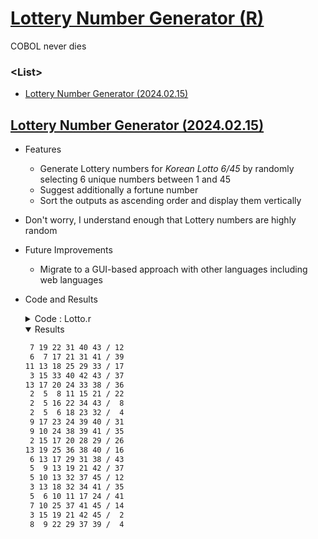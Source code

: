 # [Lottery Number Generator (R)](../../README.md#r)

COBOL never dies


### \<List>

- [Lottery Number Generator (2024.02.15)](#lottery-number-generator-20240215)


## [Lottery Number Generator (2024.02.15)](#list)

- Features
  - Generate Lottery numbers for *Korean Lotto 6/45* by randomly selecting 6 unique numbers between 1 and 45
  - Suggest additionally a fortune number
  - Sort the outputs as ascending order and display them vertically
- Don't worry, I understand enough that Lottery numbers are highly random
- Future Improvements
  - Migrate to a GUI-based approach with other languages including web languages
- Code and Results
  <details>
    <summary>Code : Lotto.r</summary>

  ```r
  BALLS = 45
  CHOOSE = 6
  PURCHASE = 20
  ```
  ```r
  for (i in 1:PURCHASE) {
      while (TRUE) {
          # Generate 6 random numbers between 1 and 42
          nums <- c(sort(ceiling(runif(CHOOSE) * BALLS)))
          luckyNum <- ceiling(runif(1) * BALLS)

          # Check if there are exactly 6 unique numbers and luckyNum is not in nums
          if (!any(duplicated(nums)) && !any(luckyNum %in% nums)) {
              break;
          }
      }

      # Print the selected numbers with fixed width
      for (j in 1:CHOOSE) {
          cat(sprintf("%2d ", nums[j]))
      }
      cat("/", sprintf("%2d", luckyNum), "\n")
  }
  ```
  </details>

  <details open="">
    <summary>Results</summary>

  ```txt
   7 19 22 31 40 43 / 12 
   6  7 17 21 31 41 / 39 
  11 13 18 25 29 33 / 17 
   3 15 33 40 42 43 / 37 
  13 17 20 24 33 38 / 36 
   2  5  8 11 15 21 / 22 
   2  5 16 22 34 43 /  8 
   2  5  6 18 23 32 /  4 
   9 17 23 24 39 40 / 31 
   9 10 24 38 39 41 / 35 
   2 15 17 20 28 29 / 26 
  13 19 25 36 38 40 / 16 
   6 13 17 29 31 38 / 43 
   5  9 13 19 21 42 / 37 
   5 10 13 32 37 45 / 12 
   3 13 18 32 34 41 / 35 
   5  6 10 11 17 24 / 41 
   7 10 25 37 41 45 / 14 
   3 15 19 21 42 45 /  2 
   8  9 22 29 37 39 /  4 
  ```
  </details>
